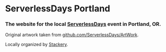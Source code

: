 # ServerlessDays Portland

### The website for the local [ServerlessDays](https://serverlessdays.io/) event in Portland, OR.

Original artwork taken from [github.com/ServerlessDays/ArtWork](https://github.com/ServerlessDays/ArtWork).

Locally organized by [Stackery](https://www.stackery.io/).